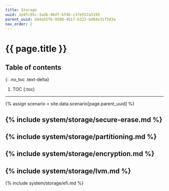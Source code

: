 ```yaml
---
title: Storage
uuid: 2e4fc95c-3adb-46df-bf4b-c37e552a3195
parent_uuid: b84ab5fb-9500-4b17-b322-bd04e31f5d3a
nav_order: 2
---
```


# {{ page.title }}

## Table of contents
{: .no_toc .text-delta}

1. TOC
{:toc}

---

{% assign scenario = site.data.scenario[page.parent_uuid] %}

{% include system/storage/secure-erase.md %}
---
{% include system/storage/partitioning.md %}
---
{% include system/storage/encryption.md %}
---
{% include system/storage/lvm.md %}
---
{% include system/storage/efi.md %}
